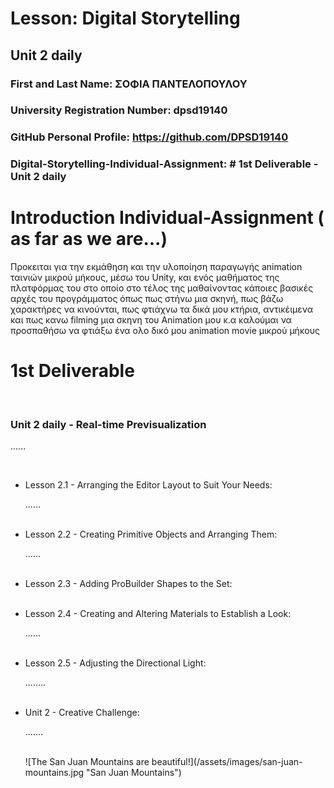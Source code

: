 
# Lesson: Digital Storytelling

## Unit 2 daily

### First and Last Name: ΣΟΦΙΑ ΠΑΝΤΕΛΟΠΟΥΛΟΥ
### University Registration Number: dpsd19140
### GitHub Personal Profile: https://github.com/DPSD19140
### Digital-Storytelling-Individual-Assignment: # 1st Deliverable - Unit 2 daily

# Introduction Individual-Assignment ( as far as we are...)
<p> Προκειται για την εκμάθηση και την υλοποίηση παραγωγής animation ταινιών μικρού μήκους,
μέσω του Unity, και ενός μαθήματος της πλατφόρμας του στο οποίο στο τέλος της μαθαίνοντας κάποιες βασικές αρχές του προγράμματος όπως πως στήνω μια σκηνή, πως βάζω χαρακτήρες να κινούνται, πως φτιάχνω τα δικά μου κτήρια, αντικέιμενα και πως κανω filming μια σκηνη του Animation μου κ.α καλούμαι να προσπαθήσω να φτιάξω ένα ολο δικό μου animation movie μικρού μήκους </p>


# 1st Deliverable
<br>
<h3> Unit 2 daily - Real-time Previsualization </h3>
<p>......</p>
<br>
<ul>
  <li> Lesson 2.1 - Arranging the Editor Layout to Suit Your Needs:  </li>
 <p>......</p>
 
 <br>
 <li> Lesson 2.2 - Creating Primitive Objects and Arranging Them: </li>
 <p>......</p>
 
 <br>
   <li> Lesson 2.3 - Adding ProBuilder Shapes to the Set:  </li>
 <p></p>
 
 <br>
  <li> Lesson 2.4 - Creating and Altering Materials to Establish a Look:  </li>
 <p>......</p>
 
 <br>
  <li> Lesson 2.5 - Adjusting the Directional Light:  </li>
 <p>........</p>
 
 <br>
  <li> Unit 2 - Creative Challenge:  </li>
 <p>.......</p>
  <br>
  ![The San Juan Mountains are beautiful!](/assets/images/san-juan-mountains.jpg "San Juan Mountains")
 <br>
</ul>



